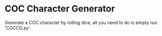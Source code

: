 # COC Character Generator
 Generate a COC character by rolling dice, all you need to do is simply run 'COCCG.py'.
